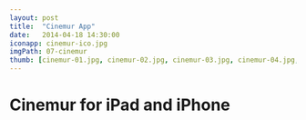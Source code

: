 ```yaml
---
layout: post
title:  "Cinemur App"
date:   2014-04-18 14:30:00
iconapp: cinemur-ico.jpg
imgPath: 07-cinemur
thumb: [cinemur-01.jpg, cinemur-02.jpg, cinemur-03.jpg, cinemur-04.jpg, cinemur-05.jpg, cinemur-06.jpg, cinemur-07.jpg, cinemur-08.jpg, cinemur-09.jpg, cinemur-10.jpg, cinemur-11.jpg, cinemur-12.jpg, cinemur-13.jpg, cinemur-14.jpg]
---
```


# Cinemur for iPad and iPhone